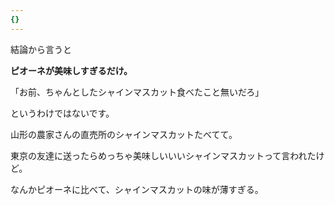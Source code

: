 ```yaml
---
{}
---
```

結論から言うと

**ピオーネが美味しすぎるだけ。**

  

「お前、ちゃんとしたシャインマスカット食べたこと無いだろ」

というわけではないです。

  

山形の農家さんの直売所のシャインマスカットたべてて。

東京の友達に送ったらめっちゃ美味しいいいシャインマスカットって言われたけど。

  

なんかピオーネに比べて、シャインマスカットの味が薄すぎる。